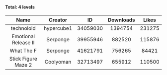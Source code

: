 #### Total: 4 levels

| Name | Creator | ID | Downloads | Likes |
|:---:|:---:|:---:|:---:|:---:|
| technoloid | hypercube1 | 34059030 | 1394754 | 231275
| Emotional Release II | Serponge | 39955946 | 882520 | 115876
| What The F | Serponge | 41621791 | 756265 | 84421
| Stick Figure Maze 2 | Coolyoman | 32713497 | 655912 | 110500
